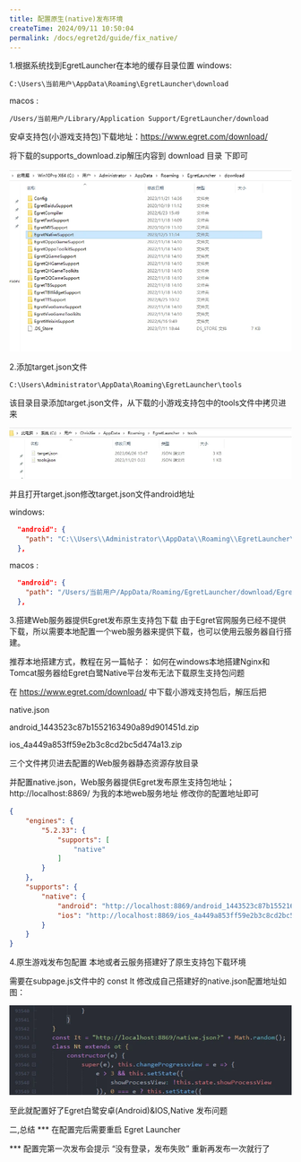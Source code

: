 ```yaml
---
title: 配置原生(native)发布环境
createTime: 2024/09/11 10:50:04
permalink: /docs/egret2d/guide/fix_native/
---
```



1.根据系统找到EgretLauncher在本地的缓存目录位置
windows:
```shell
C:\Users\当前用户\AppData\Roaming\EgretLauncher\download
```
macos :
```shell
/Users/当前用户/Library/Application Support/EgretLauncher/download
```
安卓支持包(小游戏支持包)下载地址：https://www.egret.com/download/ 

将下载的supports_download.zip解压内容到 download 目录 下即可

![alt text](image-6.png)

 2.添加target.json文件
```shell
C:\Users\Administrator\AppData\Roaming\EgretLauncher\tools
```
该目录目录添加target.json文件，从下载的小游戏支持包中的tools文件中拷贝进来

![alt text](image-7.png)

并且打开target.json修改target.json文件android地址

windows:
```json
  "android": {
    "path": "C:\\Users\\Administrator\\AppData\\Roaming\\EgretLauncher\\download\\EgretNativeSupport\\native\\android"
  },
```
macos :
```json
  "android": {
    "path": "/Users/当前用户/AppData/Roaming/EgretLauncher/download/EgretNativeSupport/1.1.2/android"
  },
```
 

3.搭建Web服务器提供Egret发布原生支持包下载
由于Egret官网服务已经不提供下载，所以需要本地配置一个web服务器来提供下载，也可以使用云服务器自行搭建。

推荐本地搭建方式，教程在另一篇帖子： 如何在windows本地搭建Nginx和Tomcat服务器给Egret白鹭Native平台发布无法下载原生支持包问题 

 

在 https://www.egret.com/download/ 中下载小游戏支持包后，解压后把

native.json 

android_1443523c87b1552163490a89d901451d.zip

ios_4a449a853ff59e2b3c8cd2bc5d474a13.zip

 三个文件拷贝进去配置的Web服务器静态资源存放目录

并配置native.json，Web服务器提供Egret发布原生支持包地址；http://localhost:8869/ 为我的本地web服务地址 修改你的配置地址即可
```json
{
    "engines": {
        "5.2.33": {
            "supports": [
                "native"
            ]
        }
    },
    "supports": {
        "native": {
            "android": "http://localhost:8869/android_1443523c87b1552163490a89d901451d.zip",
            "ios": "http://localhost:8869/ios_4a449a853ff59e2b3c8cd2bc5d474a13.zip"
        }
    }
}
```
4.原生游戏发布包配置
本地或者云服务搭建好了原生支持包下载环境

需要在subpage.js文件中的 const It  修改成自己搭建好的native.json配置地址如图：

![alt text](image-8.png)

至此就配置好了Egret白鹭安卓(Android)&IOS,Native 发布问题

二,总结
*** 在配置完后需要重启 Egret Launcher

*** 配置完第一次发布会提示 “没有登录，发布失败” 重新再发布一次就行了